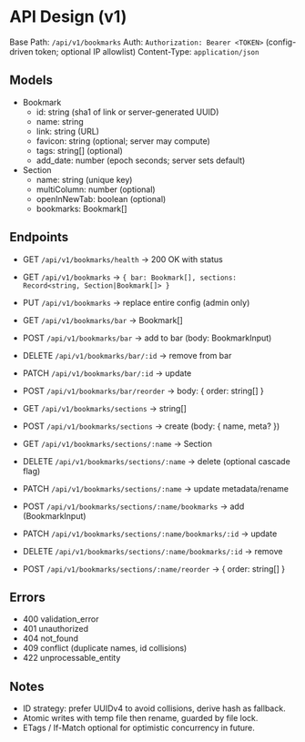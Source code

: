 # API Design (v1)

Base Path: `/api/v1/bookmarks`
Auth: `Authorization: Bearer <TOKEN>` (config-driven token; optional IP allowlist)
Content-Type: `application/json`

## Models
- Bookmark
  - id: string (sha1 of link or server-generated UUID)
  - name: string
  - link: string (URL)
  - favicon: string (optional; server may compute)
  - tags: string[] (optional)
  - add_date: number (epoch seconds; server sets default)
- Section
  - name: string (unique key)
  - multiColumn: number (optional)
  - openInNewTab: boolean (optional)
  - bookmarks: Bookmark[]

## Endpoints

- GET `/api/v1/bookmarks/health` → 200 OK with status
- GET `/api/v1/bookmarks` → `{ bar: Bookmark[], sections: Record<string, Section|Bookmark[]> }`
- PUT `/api/v1/bookmarks` → replace entire config (admin only)

- GET `/api/v1/bookmarks/bar` → Bookmark[]
- POST `/api/v1/bookmarks/bar` → add to bar (body: BookmarkInput)
- DELETE `/api/v1/bookmarks/bar/:id` → remove from bar
- PATCH `/api/v1/bookmarks/bar/:id` → update
- POST `/api/v1/bookmarks/bar/reorder` → body: { order: string[] }

- GET `/api/v1/bookmarks/sections` → string[]
- POST `/api/v1/bookmarks/sections` → create (body: { name, meta? })
- GET `/api/v1/bookmarks/sections/:name` → Section
- DELETE `/api/v1/bookmarks/sections/:name` → delete (optional cascade flag)
- PATCH `/api/v1/bookmarks/sections/:name` → update metadata/rename

- POST `/api/v1/bookmarks/sections/:name/bookmarks` → add (BookmarkInput)
- PATCH `/api/v1/bookmarks/sections/:name/bookmarks/:id` → update
- DELETE `/api/v1/bookmarks/sections/:name/bookmarks/:id` → remove
- POST `/api/v1/bookmarks/sections/:name/reorder` → { order: string[] }

## Errors
- 400 validation_error
- 401 unauthorized
- 404 not_found
- 409 conflict (duplicate names, id collisions)
- 422 unprocessable_entity

## Notes
- ID strategy: prefer UUIDv4 to avoid collisions, derive hash as fallback.
- Atomic writes with temp file then rename, guarded by file lock.
- ETags / If-Match optional for optimistic concurrency in future.
